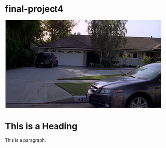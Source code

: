 # final-project4
</head>
<body>

<img src="ss1.jpeg">
<h1>This is a Heading</h1>
<p>This is a paragraph.</p>

</body>
</html>
